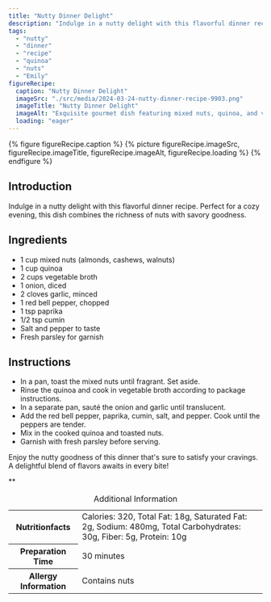 ```yaml
---
title: "Nutty Dinner Delight"
description: "Indulge in a nutty delight with this flavorful dinner recipe. Perfect for a cozy evening, this dish combines the richness of nuts with savory goodness."
tags:
  - "nutty"
  - "dinner"
  - "recipe"
  - "quinoa"
  - "nuts"
  - "Emily"
figureRecipe: 
  caption: "Nutty Dinner Delight"
  imageSrc: "./src/media/2024-03-24-nutty-dinner-recipe-9903.png"
  imageTitle: "Nutty Dinner Delight"
  imageAlt: "Exquisite gourmet dish featuring mixed nuts, quinoa, and vegetables, adorned with fresh parsley, on a serene, elegant table setting."
  loading: "eager"
---
```


{% figure figureRecipe.caption %}
{% picture figureRecipe.imageSrc, figureRecipe.imageTitle, figureRecipe.imageAlt, figureRecipe.loading %}
{% endfigure %}

## Introduction

Indulge in a nutty delight with this flavorful dinner recipe. Perfect for a cozy evening, this dish combines the richness of nuts with savory goodness.

## Ingredients

- 1 cup mixed nuts (almonds, cashews, walnuts)
- 1 cup quinoa
- 2 cups vegetable broth
- 1 onion, diced
- 2 cloves garlic, minced
- 1 red bell pepper, chopped
- 1 tsp paprika
- 1/2 tsp cumin
- Salt and pepper to taste
- Fresh parsley for garnish

## Instructions

- In a pan, toast the mixed nuts until fragrant. Set aside.
- Rinse the quinoa and cook in vegetable broth according to package instructions.
- In a separate pan, sauté the onion and garlic until translucent.
- Add the red bell pepper, paprika, cumin, salt, and pepper. Cook until the peppers are tender.
- Mix in the cooked quinoa and toasted nuts.
- Garnish with fresh parsley before serving.

Enjoy the nutty goodness of this dinner that's sure to satisfy your cravings. A delightful blend of flavors awaits in every bite!

**

<table><caption class='sr-only'>Additional Information</caption><tr><th>Nutritionfacts</th><td>Calories: 320, Total Fat: 18g, Saturated Fat: 2g, Sodium: 480mg, Total Carbohydrates: 30g, Fiber: 5g, Protein: 10g&nbsp;</td></tr><tr><th>Preparation Time</th><td>30 minutes&nbsp;</td></tr><tr><th>Allergy Information</th><td>Contains nuts&nbsp;</td></tr></table>

